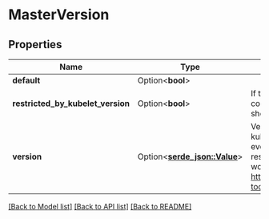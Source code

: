 # MasterVersion

## Properties

Name | Type | Description | Notes
------------ | ------------- | ------------- | -------------
**default** | Option<**bool**> |  | [optional]
**restricted_by_kubelet_version** | Option<**bool**> | If true, then given version control plane version is not compatible with one of the kubelets inside cluster and shouldn't be used. | [optional]
**version** | Option<[**serde_json::Value**](.md)> | Version wraps semverlib.Version. It is needed because kubebuilder does not accept structs with non-tagged fields, even if they have custom marshallers With this the CRD resource will have Version as string but operator code can work directly with the semverlib.Version struct (taken from https://github.com/kubernetes-sigs/controller-tools/blob/master/pkg/crd/testdata/cronjob_types.go#L283) | [optional]

[[Back to Model list]](../README.md#documentation-for-models) [[Back to API list]](../README.md#documentation-for-api-endpoints) [[Back to README]](../README.md)


